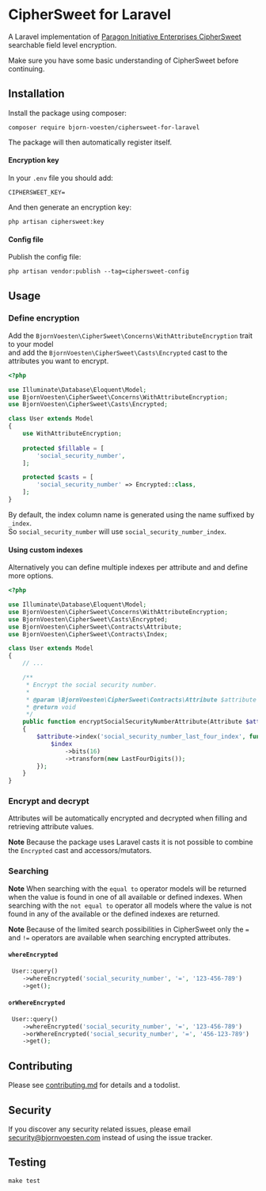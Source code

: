 # CipherSweet for Laravel

A Laravel implementation of [Paragon Initiative Enterprises CipherSweet](https://ciphersweet.paragonie.com) searchable field level encryption.

Make sure you have some basic understanding of CipherSweet before continuing.

## Installation

Install the package using composer:
```
composer require bjorn-voesten/ciphersweet-for-laravel
```

The package will then automatically register itself.

#### Encryption key

In your `.env` file you should add:
```dotenv
CIPHERSWEET_KEY=
```
And then generate an encryption key:
```
php artisan ciphersweet:key
```

#### Config file

Publish the config file:
```
php artisan vendor:publish --tag=ciphersweet-config
```

## Usage

### Define encryption

Add the `BjornVoesten\CipherSweet\Concerns\WithAttributeEncryption` trait to your model <br> 
and add the `BjornVoesten\CipherSweet\Casts\Encrypted` cast to the attributes you want to encrypt.
```php
<?php

use Illuminate\Database\Eloquent\Model;
use BjornVoesten\CipherSweet\Concerns\WithAttributeEncryption;
use BjornVoesten\CipherSweet\Casts\Encrypted;

class User extends Model
{
    use WithAttributeEncryption;
    
    protected $fillable = [
        'social_security_number',
    ];

    protected $casts = [
        'social_security_number' => Encrypted::class,
    ];
}
```

By default, the index column name is generated using the name suffixed by `_index`. <br>
So `social_security_number` will use `social_security_number_index`.

#### Using custom indexes

Alternatively you can define multiple indexes per attribute and and define more options.

```php
<?php

use Illuminate\Database\Eloquent\Model;
use BjornVoesten\CipherSweet\Concerns\WithAttributeEncryption;
use BjornVoesten\CipherSweet\Casts\Encrypted;
use BjornVoesten\CipherSweet\Contracts\Attribute;
use BjornVoesten\CipherSweet\Contracts\Index;

class User extends Model
{
    // ...

    /**
     * Encrypt the social security number.
     *
     * @param \BjornVoesten\CipherSweet\Contracts\Attribute $attribute
     * @return void
     */
    public function encryptSocialSecurityNumberAttribute(Attribute $attribute): void
    {
        $attribute->index('social_security_number_last_four_index', function (Index $index) {
            $index
                ->bits(16)
                ->transform(new LastFourDigits());
        });
    }
}
```

### Encrypt and decrypt

Attributes will be automatically encrypted and decrypted when filling and retrieving attribute values.

**Note** Because the package uses Laravel casts it is not possible to combine the `Encrypted` cast and accessors/mutators.  

### Searching

**Note** When searching with the `equal to` operator models will be returned when the value is found in one of all available or defined indexes. When searching with the `not equal to` operator all models where the value is not found in any of the available or the defined indexes are returned. 

**Note**
Because of the limited search possibilities in CipherSweet only the `=` and `!=` operators are available when searching encrypted attributes. 

#### `whereEncrypted`

```php
 User::query()
    ->whereEncrypted('social_security_number', '=', '123-456-789')
    ->get();
```

#### `orWhereEncrypted`

```php
 User::query()
    ->whereEncrypted('social_security_number', '=', '123-456-789')
    ->orWhereEncrypted('social_security_number', '=', '456-123-789')
    ->get();
```

## Contributing

Please see [contributing.md](contributing.md) for details and a todolist.

## Security

If you discover any security related issues, please email [security@bjornvoesten.com](mailto:security@bjornvoesten.com) instead of using the issue tracker.

## Testing

```
make test
```
